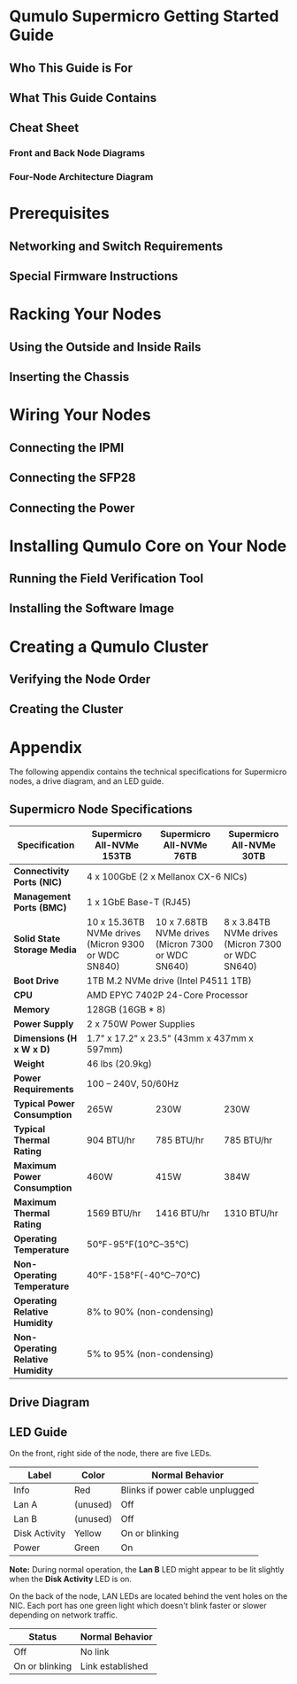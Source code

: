 # Qumulo Supermicro Getting Started Guide

## Who This Guide is For

## What This Guide Contains

## Cheat Sheet

### Front and Back Node Diagrams

### Four-Node Architecture Diagram


# Prerequisites

## Networking and Switch Requirements

## Special Firmware Instructions


# Racking Your Nodes

## Using the Outside and Inside Rails

## Inserting the Chassis


# Wiring Your Nodes

## Connecting the IPMI

## Connecting the SFP28

## Connecting the Power


# Installing Qumulo Core on Your Node

## Running the Field Verification Tool

## Installing the Software Image


# Creating a Qumulo Cluster

## Verifying the Node Order

## Creating the Cluster


# Appendix
The following appendix contains the technical specifications for Supermicro nodes, a drive diagram, and an LED guide.

## Supermicro Node Specifications
<table cellspacing="0" cellpadding="0">
<thead>
<tr>
<th><strong>Specification</strong></th>
<th><strong>Supermicro All-NVMe 153TB</strong></th>
<th><strong>Supermicro All-NVMe 76TB</strong></th>
<th><strong>Supermicro All-NVMe 30TB</strong></th>
</tr>
</thead>
<tbody>
<tr>
<td><strong>Connectivity Ports (NIC)</strong></td>
<td colspan="3">4 x 100GbE (2 x Mellanox CX-6 NICs)</td>
</tr>
<tr>
<td><strong>Management Ports (BMC)</strong></td>
<td colspan="3">1 x 1GbE Base-T (RJ45)</td>
</tr>
<tr>
<td><strong>Solid State Storage Media</strong></td>
<td>
<div>10 x 15.36TB NVMe drives (Micron 9300 or WDC SN840)</div>
</td>
<td>
<div>10 x 7.68TB NVMe drives (Micron 7300 or WDC SN640)</div>
</td>
<td>
<div>8 x 3.84TB NVMe drives (Micron 7300 or WDC SN640)</div>
</td>
</tr>
<tr>
<td><strong>Boot Drive</strong></td>
<td colspan="3">1TB M.2 NVMe drive (Intel P4511 1TB)</td>
</tr>
<tr>
<td><strong>CPU</strong></td>
<td colspan="3">AMD EPYC 7402P 24-Core Processor</td>
</tr>
<tr style="height: 21.5px;">
<td style="height: 21.5px;"><strong>Memory</strong></td>
<td style="height: 21.5px;" colspan="3">128GB (16GB * 8)</td>
</tr>
<tr>
<td><strong>Power Supply</strong></td>
<td colspan="3">2 x 750W Power Supplies</td>
</tr>
<tr>
<td><strong>Dimensions (H x W x D)</strong></td>
<td colspan="3">1.7" x 17.2" x 23.5" (43mm x 437mm x 597mm)</td>
</tr>
<tr>
<td><strong>Weight</strong></td>
<td colspan="3">46 lbs (20.9kg)</td>
</tr>
<tr>
<td><strong>Power Requirements</strong></td>
<td colspan="3">100 &ndash; 240V, 50/60Hz</td>
</tr>
<tr>
<td><strong>Typical Power Consumption</strong></td>
<td>265W</td>
<td>230W</td>
<td>230W</td>
</tr>
<tr>
<td><strong>Typical Thermal Rating</strong></td>
<td>904 BTU/hr</td>
<td>785 BTU/hr</td>
<td>785 BTU/hr</td>
</tr>
<tr>
<td>
<div><strong>Maximum Power Consumption</strong></div>
</td>
<td>460W</td>
<td>415W</td>
<td>384W</td>
</tr>
<tr>
<td><strong>Maximum Thermal Rating</strong></td>
<td>1569 BTU/hr</td>
<td>1416 BTU/hr</td>
<td>1310 BTU/hr</td>
</tr>
<tr>
<td><strong>Operating Temperature</strong></td>
<td colspan="3">50&deg;F-95&deg;F(10&deg;C&ndash;35&deg;C)</td>
</tr>
<tr>
<td><strong>Non-Operating Temperature</strong></td>
<td colspan="3">40&deg;F-158&deg;F(-40&deg;C&ndash;70&deg;C)</td>
</tr>
<tr>
<td><strong>Operating Relative Humidity</strong></td>
<td colspan="3">8% to 90% (non-condensing)</td>
</tr>
<tr>
<td>
<div><strong>Non-Operating Relative Humidity</strong></div>
</td>
<td colspan="3">5% to 95% (non-condensing)</td>
</tr>
</tbody>
</table>

## Drive Diagram

## LED Guide
On the front, right side of the node, there are five LEDs.

| Label         | Color    | Normal Behavior                 |
| ------------- | -------- | ------------------------------- |
| Info          | Red      | Blinks if power cable unplugged |
| Lan A         | (unused) | Off                             |
| Lan B         | (unused) | Off                             |
| Disk Activity | Yellow   | On or blinking                  |
| Power         | Green    | On                              |

**Note:** During normal operation, the **Lan B** LED might appear to be lit slightly when the **Disk Activity** LED is on.

On the back of the node, LAN LEDs are located behind the vent holes on the NIC. Each port has one green light which doesn't blink faster or slower depending on network traffic.

| Status             | Normal Behavior  |
| ------------------ | ---------------- |
| Off                | No link          |
| On or blinking     | Link established |
